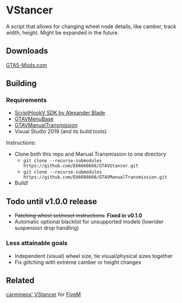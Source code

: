 # VStancer

A script that allows for changing wheel node details, like camber, track width, height. Might be expanded in the future.

## Downloads

[GTA5-Mods.com](https://www.gta5-mods.com/scripts/vstancer)

## Building

### Requirements
* [ScriptHookV SDK by Alexander Blade](http://www.dev-c.com/gtav/scripthookv/)
* [GTAVMenuBase](https://github.com/E66666666/GTAVMenuBase)
* [GTAVManualTransmission](https://github.com/E66666666/GTAVManualTransmission)
* Visual Studio 2019 (and its build tools)

Instructions:

* Clone both this repo and Manual Transmission to one directory
  * `git clone --recurse-submodules https://github.com/E66666666/GTAVStancer.git`
  * `git clone --recurse-submodules https://github.com/E66666666/GTAVManualTransmission.git`
* Build!

## Todo until v1.0.0 release

* ~~Patching wheel set/reset instructions.~~ __Fixed in v0.1.0__
* Automatic optional blacklist for unsupported models (lowrider suspension drop handling)

### Less attainable goals

* Independent (visual) wheel size, tie visual/physical sizes together
* Fix glitching with extreme camber or height changes

## Related

[carmineos' VStancer](https://github.com/carmineos/fivem-vstancer) for [FiveM](https://fivem.net/)
